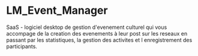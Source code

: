 # LM_Event_Manager
SaaS - logiciel desktop de gestion d'evenement culturel qui vous accompage de la creation des evenements à leur post sur les reseaux en passant par les statistiques, la gestion des activites et l enregistrement des participants.
